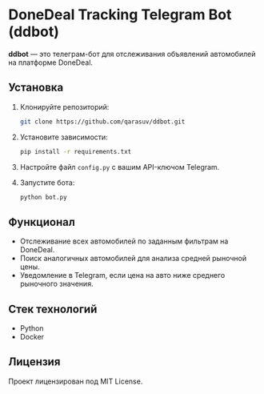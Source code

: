 # DoneDeal Tracking Telegram Bot (ddbot)

**ddbot** — это телеграм-бот для отслеживания объявлений автомобилей на платформе DoneDeal.

## Установка

1. Клонируйте репозиторий:
    ```bash
    git clone https://github.com/qarasuv/ddbot.git
    ```

2. Установите зависимости:
    ```bash
    pip install -r requirements.txt
    ```

3. Настройте файл `config.py` с вашим API-ключом Telegram.

4. Запустите бота:
    ```bash
    python bot.py
    ```

## Функционал

- Отслеживание всех автомобилей по заданным фильтрам на DoneDeal.
- Поиск аналогичных автомобилей для анализа средней рыночной цены.
- Уведомление в Telegram, если цена на авто ниже среднего рыночного значения.

## Стек технологий

- Python
- Docker

## Лицензия

Проект лицензирован под MIT License.

